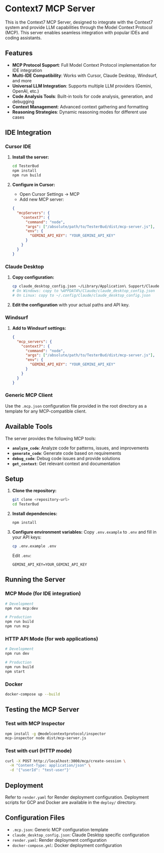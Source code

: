 # Context7 MCP Server

This is the Context7 MCP Server, designed to integrate with the Context7 system and provide LLM capabilities through the Model Context Protocol (MCP). This server enables seamless integration with popular IDEs and coding assistants.

## Features

- **MCP Protocol Support**: Full Model Context Protocol implementation for IDE integration
- **Multi-IDE Compatibility**: Works with Cursor, Claude Desktop, Windsurf, and more
- **Universal LLM Integration**: Supports multiple LLM providers (Gemini, OpenAI, etc.)
- **Code Analysis Tools**: Built-in tools for code analysis, generation, and debugging
- **Context Management**: Advanced context gathering and formatting
- **Reasoning Strategies**: Dynamic reasoning modes for different use cases

## IDE Integration

### Cursor IDE

1. **Install the server:**
   ```bash
   cd TesterBud
   npm install
   npm run build
   ```

2. **Configure in Cursor:**
   - Open Cursor Settings → MCP
   - Add new MCP server:
   ```json
   {
     "mcpServers": {
       "context7": {
         "command": "node",
         "args": ["/absolute/path/to/TesterBud/dist/mcp-server.js"],
         "env": {
           "GEMINI_API_KEY": "YOUR_GEMINI_API_KEY"
         }
       }
     }
   }
   ```

### Claude Desktop

1. **Copy configuration:**
   ```bash
   cp claude_desktop_config.json ~/Library/Application\ Support/Claude/claude_desktop_config.json
   # On Windows: copy to %APPDATA%/Claude/claude_desktop_config.json
   # On Linux: copy to ~/.config/Claude/claude_desktop_config.json
   ```

2. **Edit the configuration** with your actual paths and API key.

### Windsurf

1. **Add to Windsurf settings:**
   ```json
   {
     "mcp_servers": {
       "context7": {
         "command": "node",
         "args": ["/absolute/path/to/TesterBud/dist/mcp-server.js"],
         "env": {
           "GEMINI_API_KEY": "YOUR_GEMINI_API_KEY"
         }
       }
     }
   }
   ```

### Generic MCP Client

Use the `.mcp.json` configuration file provided in the root directory as a template for any MCP-compatible client.

## Available Tools

The server provides the following MCP tools:

- **`analyze_code`**: Analyze code for patterns, issues, and improvements
- **`generate_code`**: Generate code based on requirements
- **`debug_code`**: Debug code issues and provide solutions
- **`get_context`**: Get relevant context and documentation

## Setup

1. **Clone the repository:**
   ```bash
   git clone <repository-url>
   cd TesterBud
   ```

2. **Install dependencies:**
   ```bash
   npm install
   ```

3. **Configure environment variables:**
   Copy `.env.example` to `.env` and fill in your API keys:
   ```bash
   cp .env.example .env
   ```
   Edit `.env`:
   ```
   GEMINI_API_KEY=YOUR_GEMINI_API_KEY
   ```

## Running the Server

### MCP Mode (for IDE integration)
```bash
# Development
npm run mcp:dev

# Production
npm run build
npm run mcp
```

### HTTP API Mode (for web applications)
```bash
# Development
npm run dev

# Production
npm run build
npm start
```

### Docker
```bash
docker-compose up --build
```

## Testing the MCP Server

### Test with MCP Inspector
```bash
npm install -g @modelcontextprotocol/inspector
mcp-inspector node dist/mcp-server.js
```

### Test with curl (HTTP mode)
```bash
curl -X POST http://localhost:3000/mcp/create-session \
  -H "Content-Type: application/json" \
  -d '{"userId": "test-user"}'
```

## Deployment

Refer to `render.yaml` for Render deployment configuration.
Deployment scripts for GCP and Docker are available in the `deploy/` directory.

## Configuration Files

- `.mcp.json`: Generic MCP configuration template
- `claude_desktop_config.json`: Claude Desktop specific configuration
- `render.yaml`: Render deployment configuration
- `docker-compose.yml`: Docker deployment configuration
